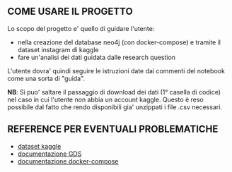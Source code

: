 ## COME USARE IL PROGETTO

Lo scopo del progetto e' quello di guidare l'utente:
* nella creazione del database neo4j (con docker-compose) e tramite il dataset instagram di kaggle
* fare un'analisi dei dati guidata dalle research question

L'utente dovra' quindi seguire le istruzioni date dai commenti del notebook come una sorta di "guida". 

**NB**: Si puo' saltare il passaggio di download dei dati (1° casella di codice) nel caso in cui l'utente non abbia un account kaggle. Questo è reso possibile dal fatto che rendo disponibili gia' unzippati i file .csv necessari.


## REFERENCE PER EVENTUALI PROBLEMATICHE

* [dataset kaggle](https://www.kaggle.com/datasets/bhanupratapbiswas/instgram) 
* [documentazione GDS](https://neo4j.com/docs/graph-data-science/current/)
* [documentazione docker-compose](https://docs.docker.com/compose/)